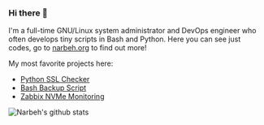 ### Hi there 👋

I'm a full-time GNU/Linux system administrator and DevOps engineer who often develops tiny scripts in Bash and Python.
Here you can see just codes, go to [narbeh.org](https://narbeh.org) to find out more!

My most favorite projects here:
  * [Python SSL Checker](https://github.com/narbehaj/ssl-checker)
  * [Bash Backup Script](https://github.com/narbehaj/bash-backup)
  * [Zabbix NVMe Monitoring](https://github.com/narbehaj/zabbix-nvme)

![Narbeh's github stats](https://github-readme-stats.vercel.app/api?username=narbehaj&show_icons=true&theme=dark)
